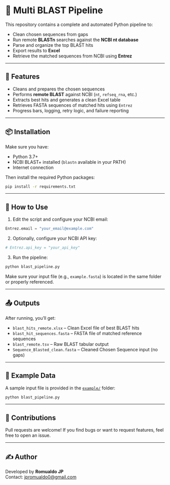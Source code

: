 # 🔬 Multi BLAST Pipeline

This repository contains a complete and automated Python pipeline to:

- Clean chosen sequences from gaps
- Run remote **BLASTn** searches against the **NCBI nt database**
- Parse and organize the top BLAST hits
- Export results to **Excel**
- Retrieve the matched sequences from NCBI using **Entrez**

---

## 🚀 Features

- Cleans and prepares the chosen sequences
- Performs **remote BLAST** against NCBI (`nt`, `refseq_rna`, etc.)
- Extracts best hits and generates a clean Excel table
- Retrieves FASTA sequences of matched hits using `Entrez`
- Progress bars, logging, retry logic, and failure reporting

---

## 📦 Installation

Make sure you have:

- Python 3.7+
- NCBI BLAST+ installed (`blastn` available in your PATH)
- Internet connection

Then install the required Python packages:

```bash
pip install -r requirements.txt
```

---

## 🧬 How to Use

1. Edit the script and configure your NCBI email:
```python
Entrez.email = "your_email@example.com"
```

2. Optionally, configure your NCBI API key:
```python
# Entrez.api_key = "your_api_key"
```

3. Run the pipeline:
```bash
python blast_pipeline.py
```

Make sure your input file (e.g., `example.fasta`) is located in the same folder or properly referenced.

---

## 📤 Outputs

After running, you’ll get:

- `blast_hits_remote.xlsx` – Clean Excel file of best BLAST hits
- `blast_hit_sequences.fasta` – FASTA file of matched reference sequences
- `blast_remote.tsv` – Raw BLAST tabular output
- `Sequence_Blasted_clean.fasta` – Cleaned Chosen Sequence input (no gaps)

---

## 🧪 Example Data

A sample input file is provided in the [`example/`](example/) folder:
```bash
python blast_pipeline.py
```

---

## 🙌 Contributions

Pull requests are welcome! If you find bugs or want to request features, feel free to open an issue.

---

## ✍️ Author

Developed by **Romualdo JP**  
Contact: jpromualdo0@gmail.com
